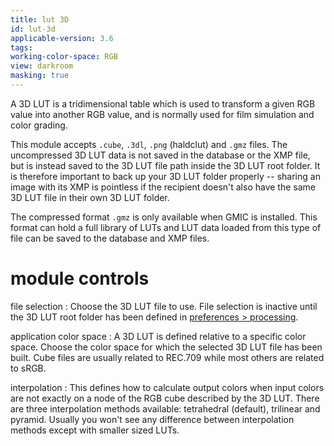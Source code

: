```yaml
---
title: lut 3D
id: lut-3d
applicable-version: 3.6
tags:
working-color-space: RGB
view: darkroom
masking: true
---
```


A 3D LUT is a tridimensional table which is used to transform a given RGB value into another RGB value, and is normally used for film simulation and color grading.

This module accepts `.cube`, `.3dl`, `.png` (haldclut) and `.gmz` files. The uncompressed 3D LUT data is not saved in the database or the XMP file, but is instead saved to the 3D LUT file path inside the 3D LUT root folder. It is therefore important to back up your 3D LUT folder properly -- sharing an image with its XMP is pointless if the recipient doesn't also have the same 3D LUT file in their own 3D LUT folder.

The compressed format `.gmz` is only available when GMIC is installed. This format can hold a full library of LUTs and LUT data loaded from this type of file can be saved to the database and XMP files.

# module controls

file selection
: Choose the 3D LUT file to use. File selection is inactive until the 3D LUT root folder has been defined in [preferences > processing](../../preferences-settings/processing.md).

application color space
: A 3D LUT is defined relative to a specific color space. Choose the color space for which the selected 3D LUT file has been built. Cube files are usually related to REC.709 while most others are related to sRGB.

interpolation
: This defines how to calculate output colors when input colors are not exactly on a node of the RGB cube described by the 3D LUT. There are three interpolation methods available: tetrahedral (default), trilinear and pyramid. Usually you won't see any difference between interpolation methods except with smaller sized LUTs.
